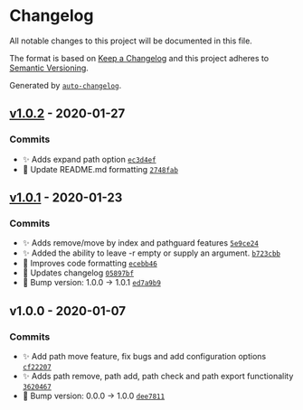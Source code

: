 # Changelog

All notable changes to this project will be documented in this file.

The format is based on [Keep a Changelog](https://keepachangelog.com/en/1.0.0/)
and this project adheres to [Semantic Versioning](https://semver.org/spec/v2.0.0.html).

Generated by [`auto-changelog`](https://github.com/CookPete/auto-changelog).

## [v1.0.2](https://github.com/rickstaa/pathmod/compare/v1.0.1...v1.0.2) - 2020-01-27

### Commits

- ✨ Adds expand path option [`ec3d4ef`](https://github.com/rickstaa/pathmod/commit/ec3d4ef49ca3143f191f9fcbb29b2f10944cd82b)
- :pencil: Update README.md formatting [`2748fab`](https://github.com/rickstaa/pathmod/commit/2748fab05097245ea4fc489fc22b58ddcb1dcbae)

## [v1.0.1](https://github.com/rickstaa/pathmod/compare/v1.0.0...v1.0.1) - 2020-01-23

### Commits

- :sparkles: Adds remove/move by index and pathguard features [`5e9ce24`](https://github.com/rickstaa/pathmod/commit/5e9ce24b9c87862a19f31d0398ecb2986b9d9650)
- :sparkles: Added the ability to leave -r empty or supply an argument. [`b723cbb`](https://github.com/rickstaa/pathmod/commit/b723cbbbfc6170478e9c22832d3c078792d99202)
- :art: Improves code formatting [`ecebb46`](https://github.com/rickstaa/pathmod/commit/ecebb4667de67fb3ae7c8e9d9f2b05b891184d8a)
- :page_facing_up: Updates changelog [`05897bf`](https://github.com/rickstaa/pathmod/commit/05897bf3cc4c7ba460fb4602ada3090bb1721cc3)
- :bookmark: Bump version: 1.0.0 → 1.0.1 [`ed7a9b9`](https://github.com/rickstaa/pathmod/commit/ed7a9b9494d77b990ea879669c24ce5ba73bdbb8)

## v1.0.0 - 2020-01-07

### Commits

- :sparkles: Add path move feature, fix bugs and add configuration options [`cf22207`](https://github.com/rickstaa/pathmod/commit/cf22207b35c5f8f2536cf2b57e62762f3232ba60)
- :sparkles: Adds path remove, path add, path check and path export functionality [`3620467`](https://github.com/rickstaa/pathmod/commit/3620467da479daaafd9f480a4fc2b499495b5eca)
- :bookmark: Bump version: 0.0.0 → 1.0.0 [`dee7811`](https://github.com/rickstaa/pathmod/commit/dee781193c04ad2a7beeb48079d7c86075730a2e)
